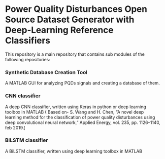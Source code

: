 # Power Quality Disturbances Open Source Dataset Generator with Deep-Learning Reference Classifiers

This repository is a main repository that contains sub modules of the following repositories:

### Synthetic Database Creation Tool 
A MATLAB GUI for analyzing PQDs signals and creating a database of them. 

### CNN classifier 
A deep CNN classifier, written using Keras in python or deep learning toolbox  in MATLAB 
( Based on- S. Wang and H. Chen, “A novel deep learning method for the classification of power quality disturbances using deep convolutional neural network,” Applied Energy, vol. 235, pp. 1126–1140, feb 2019.)

### BiLSTM  classifier 
A BiLSTM classifier, written using deep learning toolbox  in MATLAB 
